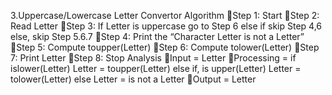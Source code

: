 3.Uppercase/Lowercase Letter Convertor
Algorithm
Step 1: Start
Step 2: Read Letter
Step 3: If Letter is uppercase go to Step 6 else if skip Step 4,6 else, skip Step 5.6.7
Step 4: Print the “Character Letter is not a Letter”
Step 5: Compute toupper(Letter)
Step 6: Compute tolower(Letter)
Step 7: Print Letter
Step 8: Stop
Analysis
Input = Letter
Processing = if islower(Letter) Letter = toupper(Letter) else if, is upper(Letter) Letter = tolower(Letter) else Letter = is not a Letter
Output = Letter
